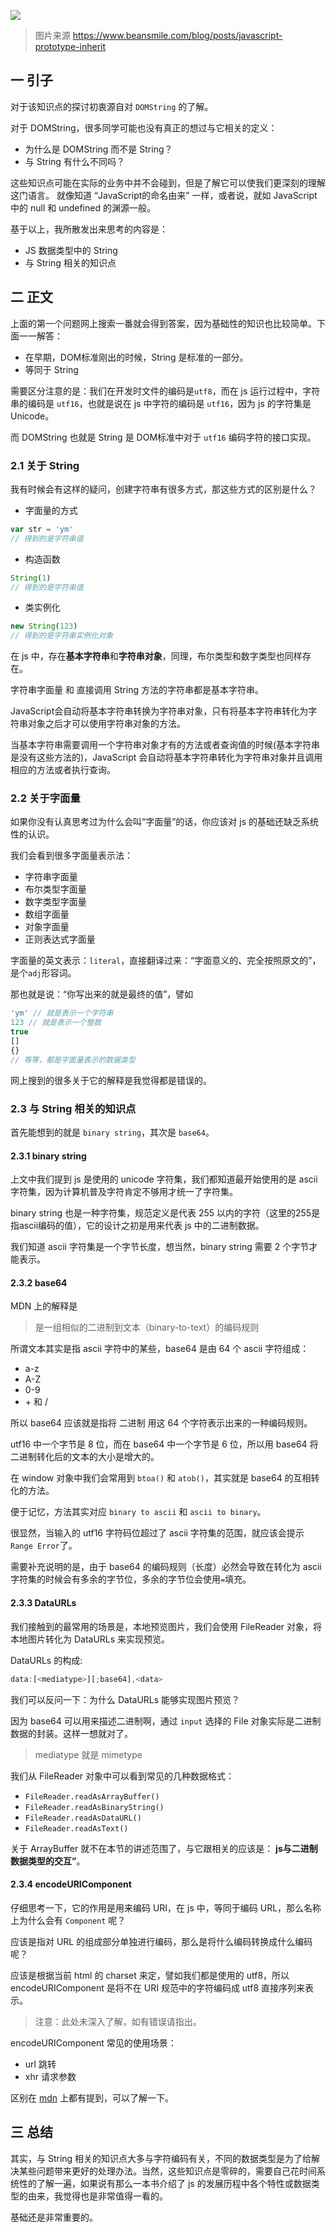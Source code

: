 ![](http://file.iming.work/936e9623e0014f47eb64.jpg)
> 图片来源 https://www.beansmile.com/blog/posts/javascript-prototype-inherit

## 一 引子

对于该知识点的探讨初衷源自对 `DOMString` 的了解。

对于 DOMString，很多同学可能也没有真正的想过与它相关的定义：

+ 为什么是 DOMString 而不是 String？
+ 与 String 有什么不同吗？

这些知识点可能在实际的业务中并不会碰到，但是了解它可以使我们更深刻的理解这门语言。
就像知道 “JavaScript的命名由来” 一样，或者说，就如 JavaScript 中的 null 和 undefined 的渊源一般。

基于以上，我所散发出来思考的内容是：

- JS 数据类型中的 String
- 与 String 相关的知识点

## 二 正文

上面的第一个问题网上搜索一番就会得到答案，因为基础性的知识也比较简单。下面一一解答：

- 在早期，DOM标准刚出的时候，String 是标准的一部分。
- 等同于 String

需要区分注意的是：我们在开发时文件的编码是`utf8`，而在 js 运行过程中，字符串的编码是 `utf16`，也就是说在 js 中字符的编码是 `utf16`，因为 js 的字符集是 Unicode。

而 DOMString 也就是 String 是 DOM标准中对于 `utf16` 编码字符的接口实现。

### 2.1 关于 String

我有时候会有这样的疑问，创建字符串有很多方式，那这些方式的区别是什么？

- 字面量的方式
```js
var str = 'ym'
// 得到的是字符串值
```

- 构造函数
```js
String(1)
// 得到的是字符串值
```

- 类实例化
```js
new String(123)
// 得到的是字符串实例化对象
```

在 js 中，存在**基本字符串**和**字符串对象**，同理，布尔类型和数字类型也同样存在。

字符串字面量 和 直接调用 String 方法的字符串都是基本字符串。

JavaScript会自动将基本字符串转换为字符串对象，只有将基本字符串转化为字符串对象之后才可以使用字符串对象的方法。

当基本字符串需要调用一个字符串对象才有的方法或者查询值的时候(基本字符串是没有这些方法的)，JavaScript 会自动将基本字符串转化为字符串对象并且调用相应的方法或者执行查询。

### 2.2 关于字面量

如果你没有认真思考过为什么会叫“字面量”的话，你应该对 js 的基础还缺乏系统性的认识。

我们会看到很多字面量表示法：

- 字符串字面量
- 布尔类型字面量
- 数字类型字面量
- 数组字面量
- 对象字面量
- 正则表达式字面量

字面量的英文表示：`literal`，直接翻译过来：“字面意义的、完全按照原文的”，是个`adj`形容词。

那也就是说：“你写出来的就是最终的值”，譬如

```js
'ym' // 就是表示一个字符串
123 // 就是表示一个整数
true
[]
{}
// 等等，都是字面量表示的数据类型
```

网上搜到的很多关于它的解释是我觉得都是错误的。

### 2.3 与 String 相关的知识点

首先能想到的就是 `binary string`，其次是 `base64`。

#### 2.3.1 binary string

上文中我们提到 js 是使用的 unicode 字符集，我们都知道最开始使用的是 ascii 字符集，因为计算机普及字符肯定不够用才统一了字符集。

binary string 也是一种字符集，规范定义是代表 255 以内的字符（这里的255是指ascii编码的值），它的设计之初是用来代表 js 中的二进制数据。

我们知道 ascii 字符集是一个字节长度，想当然，binary string 需要 2 个字节才能表示。

#### 2.3.2 base64

MDN 上的解释是

> 是一组相似的二进制到文本（binary-to-text）的编码规则

所谓文本其实是指 ascii 字符中的某些，base64 是由 64 个 ascii 字符组成：

- a-z
- A-Z
- 0-9
- \+ 和 /

所以 base64 应该就是指将 二进制 用这 64 个字符表示出来的一种编码规则。

utf16 中一个字节是 8 位，而在 base64 中一个字节是 6 位，所以用 base64 将二进制转化后的文本的大小是增大的。

在 window 对象中我们会常用到 `btoa()` 和 `atob()`，其实就是 base64 的互相转化的方法。

便于记忆，方法其实对应 `binary to ascii` 和 `ascii to binary`。

很显然，当输入的 utf16 字符码位超过了 ascii 字符集的范围，就应该会提示`Range Error`了。

需要补充说明的是，由于 base64 的编码规则（长度）必然会导致在转化为 ascii 字符集的时候会有多余的字节位，多余的字节位会使用`=`填充。

#### 2.3.3 DataURLs

我们接触到的最常用的场景是，本地预览图片，我们会使用 FileReader 对象，将本地图片转化为 DataURLs 来实现预览。

DataURLs 的构成:

```js
data:[<mediatype>][;base64],<data>
```

我们可以反问一下：为什么 DataURLs 能够实现图片预览？

因为 base64 可以用来描述二进制啊，通过 `input` 选择的 File 对象实际是二进制数据的封装。这样一想就对了。

> mediatype 就是 mimetype

我们从 FileReader 对象中可以看到常见的几种数据格式：

- `FileReader.readAsArrayBuffer()`
- `FileReader.readAsBinaryString()`
- `FileReader.readAsDataURL()`
- `FileReader.readAsText()`

关于 ArrayBuffer 就不在本节的讲述范围了，与它跟相关的应该是： **js与二进制数据类型的交互”**。

#### 2.3.4 encodeURIComponent

仔细思考一下，它的作用是用来编码 URI，在 js 中，等同于编码 URL，那么名称上为什么会有 `Component` 呢？

应该是指对 URL 的组成部分单独进行编码，那么是将什么编码转换成什么编码呢？

应该是根据当前 html 的 charset 来定，譬如我们都是使用的 utf8，所以 encodeURIComponent 是将不在 URI 规范中的字符编码成 utf8 直接序列来表示。
> 注意：此处未深入了解，如有错误请指出。

encodeURIComponent 常见的使用场景：

- url 跳转
- xhr 请求参数

区别在 [mdn](https://developer.mozilla.org/zh-CN/docs/Web/JavaScript/Reference/Global_Objects/encodeURIComponent) 上都有提到，可以了解一下。

## 三 总结

其实，与 String 相关的知识点大多与字符编码有关，不同的数据类型是为了给解决某些问题带来更好的处理办法。当然，这些知识点是零碎的，需要自己花时间系统性的了解一遍，如果说有那么一本书介绍了 js 的发展历程中各个特性或数据类型的由来，我觉得也是非常值得一看的。

基础还是非常重要的。







